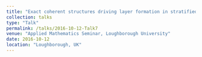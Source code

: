 ```yaml
---
title: "Exact coherent structures driving layer formation in stratified turbulence"
collection: talks
type: "Talk"
permalink: /talks/2016-10-12-Talk7
venue: "Applied Mathematics Seminar, Loughborough University"
date: 2016-10-12
location: "Loughborough, UK"
---
```


